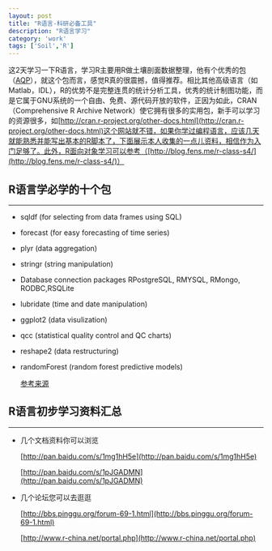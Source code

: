 ```yaml
---
layout: post
title: "R语言-科研必备工具"
description: "R语言学习"
category: 'work'
tags: ['Soil','R']
---
```


这2天学习一下R语言，学习R主要用R做土壤剖面数据整理，他有个优秀的包（[AQP](http://aqp.r-forge.r-project.org/)），就这个包而言，感觉R真的很震撼，值得推荐。相比其他高级语言（如Matlab，IDL），R的优势不是完整连贯的统计分析工具，优秀的统计制图功能，而是它属于GNU系统的一个自由、免费、源代码开放的软件，正因为如此，CRAN（Comprehensive R Archive Network）使它拥有很多的实用包，新手可以学习的资源很多，如[http://cran.r-project.org/other-docs.html](http://cran.r-project.org/other-docs.html)这个网站就不错，如果你学过编程语言，应该几天就能熟悉并能写出基本的R脚本了，下面展示本人收集的一点儿资料，相信作为入门足够了。此外，R面向对象学习可以参考（[http://blog.fens.me/r-class-s4/](http://blog.fens.me/r-class-s4/)）

<!--more-->

## R语言学必学的十个包 ##


----------

- sqldf (for selecting from data frames using SQL)
- forecast (for easy forecasting of time series)
- plyr (data aggregation)
- stringr (string manipulation)
- Database connection packages RPostgreSQL, RMYSQL, RMongo, RODBC,RSQLite
- lubridate (time and date manipulation)
- ggplot2 (data visulization)
- qcc (statistical quality control and QC charts)
- reshape2 (data restructuring)
- randomForest (random forest predictive models)

    [参考来源](http://blog.sina.com.cn/sblog_585d6f200102uzp1.html)

## R语言初步学习资料汇总 ##


----------


- 几个文档资料你可以浏览

    [http://pan.baidu.com/s/1mg1hH5e](http://pan.baidu.com/s/1mg1hH5e)

    [http://pan.baidu.com/s/1pJGADMN](http://pan.baidu.com/s/1pJGADMN)


- 几个论坛您可以去逛逛

    [http://bbs.pinggu.org/forum-69-1.html](http://bbs.pinggu.org/forum-69-1.html)

    [http://www.r-china.net/portal.php](http://www.r-china.net/portal.php)








